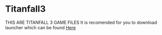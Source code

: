 # Titanfall3
THIS ARE TITANFALL 3 GAME FILES
It is recomended for you to download launcher which can be found [Here](https://github.com/gregoryk07/Titanfall3/tree/Launcher/)
